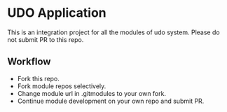 # UDO Application

This is an integration project for all the modules of udo system. Please do not submit PR to this repo.

## Workflow

- Fork this repo. 
- Fork module repos selectively.
- Change module url in .gitmodules to your own fork. 
- Continue module development on your own repo and submit PR.


